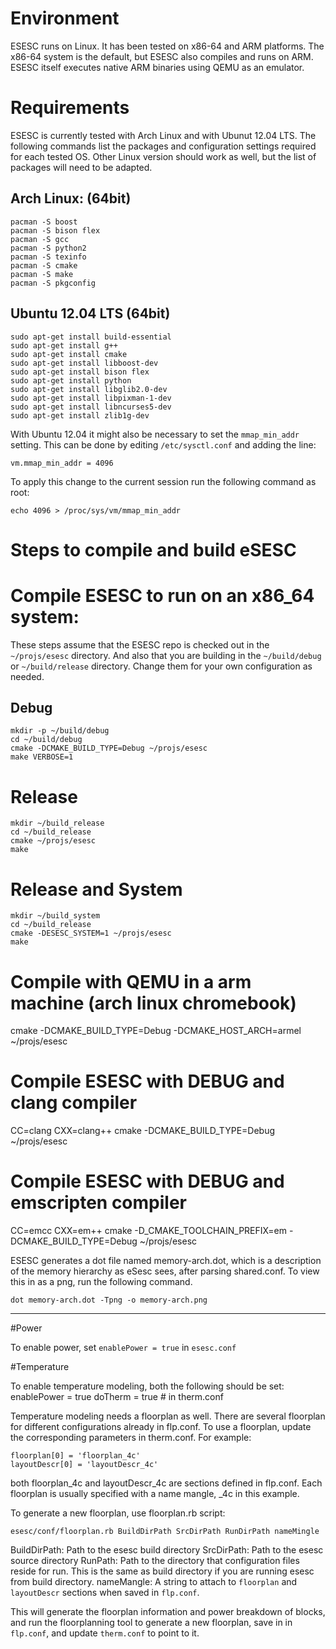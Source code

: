 # Environment 
ESESC runs on Linux.  It has been tested on x86-64 and ARM platforms. The x86-64 system is the default, but ESESC also compiles and runs on ARM. ESESC itself executes native ARM binaries using QEMU as an emulator.

# Requirements 
ESESC is currently tested with Arch Linux and with Ubunut 12.04 LTS.  The following commands list the packages and configuration settings required for each tested OS.  Other Linux version should work as well, but the list of packages will need to be adapted.

## Arch Linux: (64bit)

    pacman -S boost
    pacman -S bison flex
    pacman -S gcc
    pacman -S python2
    pacman -S texinfo
    pacman -S cmake
    pacman -S make
    pacman -S pkgconfig

## Ubuntu 12.04 LTS (64bit)
    sudo apt-get install build-essential
    sudo apt-get install g++
    sudo apt-get install cmake
    sudo apt-get install libboost-dev
    sudo apt-get install bison flex
    sudo apt-get install python
    sudo apt-get install libglib2.0-dev
    sudo apt-get install libpixman-1-dev
    sudo apt-get install libncurses5-dev
    sudo apt-get install zlib1g-dev

With Ubuntu 12.04 it might also be necessary to set the `mmap_min_addr` setting.
This can be done by editing `/etc/sysctl.conf` and adding the line:

    vm.mmap_min_addr = 4096

To apply this change to the current session run the following command as root:

    echo 4096 > /proc/sys/vm/mmap_min_addr

# Steps to compile and build eSESC

# Compile ESESC to run on an x86_64 system:

These steps assume that the ESESC repo is checked out in the `~/projs/esesc` directory. And also that you are building in the `~/build/debug` or `~/build/release` directory. Change them for your own configuration as needed.

## Debug
    mkdir -p ~/build/debug
    cd ~/build/debug
    cmake -DCMAKE_BUILD_TYPE=Debug ~/projs/esesc
    make VERBOSE=1

# Release
    mkdir ~/build_release
    cd ~/build_release
    cmake ~/projs/esesc 
    make 

# Release and System
    mkdir ~/build_system
    cd ~/build_release
    cmake -DESESC_SYSTEM=1 ~/projs/esesc 
    make 

# Compile with QEMU in a arm machine (arch linux chromebook)

cmake -DCMAKE_BUILD_TYPE=Debug -DCMAKE_HOST_ARCH=armel ~/projs/esesc

# Compile ESESC with DEBUG and clang compiler

CC=clang CXX=clang++ cmake -DCMAKE_BUILD_TYPE=Debug ~/projs/esesc

# Compile ESESC with DEBUG and emscripten compiler

CC=emcc CXX=em++ cmake -D_CMAKE_TOOLCHAIN_PREFIX=em -DCMAKE_BUILD_TYPE=Debug ~/projs/esesc

ESESC generates a dot file named memory-arch.dot, which is a description of the memory hierarchy as eSesc sees, after parsing shared.conf.
To view this in as a png, run the following command. 

    dot memory-arch.dot -Tpng -o memory-arch.png

--------------------------------------------------------
#Power

To enable power, set `enablePower = true` in `esesc.conf`

#Temperature

To enable temperature modeling, both the following should be set: 
    enablePower = true 
    doTherm = true  # in therm.conf

Temperature modeling needs a floorplan as well. There are several floorplan for
different configurations already in flp.conf. To use a floorplan, update
the corresponding parameters in therm.conf. For example:

    floorplan[0] = 'floorplan_4c'
    layoutDescr[0] = 'layoutDescr_4c'

both floorplan_4c and layoutDescr_4c are sections defined in flp.conf.
Each floorplan is usually specified with a name mangle, _4c in this example.


To generate a new floorplan, use floorplan.rb script:

    esesc/conf/floorplan.rb BuildDirPath SrcDirPath RunDirPath nameMingle

BuildDirPath: Path to the esesc build directory
SrcDirPath: Path to the esesc source directory
RunPath: Path to the directory that configuration files reside for run. This is the same as build directory if you are running esesc from build directory.
nameMangle: A string to attach to `floorplan` and `layoutDescr` sections when saved in `flp.conf`.

This will generate the floorplan information and power breakdown of blocks,
and run the floorplanning tool to generate a new floorplan, save in in `flp.conf`, and 
update `therm.conf` to point to it.


